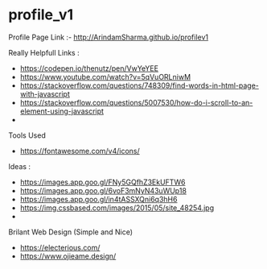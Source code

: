 # profile_v1
Profile Page Link :- http://ArindamSharma.github.io/profilev1


Really Helpfull Links :
* https://codepen.io/thenutz/pen/VwYeYEE
* https://www.youtube.com/watch?v=5qVuORLniwM
* https://stackoverflow.com/questions/748309/find-words-in-html-page-with-javascript
* https://stackoverflow.com/questions/5007530/how-do-i-scroll-to-an-element-using-javascript
* 

Tools Used
* https://fontawesome.com/v4/icons/

Ideas :
* https://images.app.goo.gl/FNy5GQfhZ3EkUFTW6
* https://images.app.goo.gl/6voF3mNyN43uWUp18
* https://images.app.goo.gl/in4tASSXQni6q3hH6
* https://img.cssbased.com/images/2015/05/site_48254.jpg
* 

Brilant Web Design (Simple and Nice)
* https://electerious.com/
* https://www.ojieame.design/